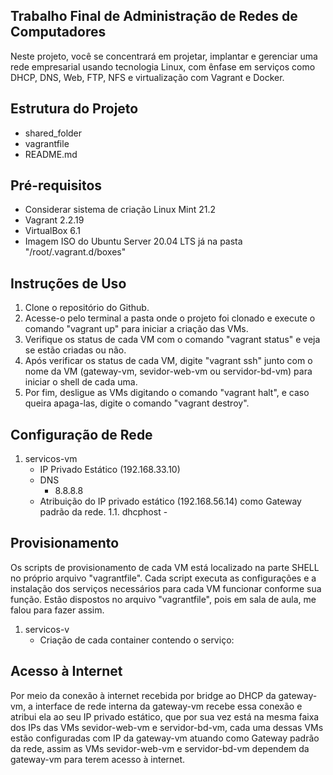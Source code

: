 ## Trabalho Final de Administração de Redes de Computadores

Neste projeto, você se concentrará em projetar, implantar e gerenciar uma rede empresarial usando tecnologia Linux, com ênfase em serviços como DHCP, DNS, Web, FTP, NFS e virtualização com Vagrant e Docker.

## Estrutura do Projeto

- shared_folder
- vagrantfile
- README.md

## Pré-requisitos

- Considerar sistema de criação Linux Mint 21.2
- Vagrant 2.2.19
- VirtualBox 6.1
- Imagem ISO do Ubuntu Server 20.04 LTS já na pasta "/root/.vagrant.d/boxes"

## Instruções de Uso

1. Clone o repositório do Github.
2. Acesse-o pelo terminal a pasta onde o projeto foi clonado e execute o comando "vagrant up" para iniciar a criação das VMs.
3. Verifique os status de cada VM com o comando "vagrant status" e veja se estão criadas ou não.
4. Após verificar os status de cada VM, digite "vagrant ssh" junto com o nome da VM (gateway-vm, sevidor-web-vm ou servidor-bd-vm) para iniciar o shell de cada uma.
5. Por fim, desligue as VMs digitando o comando "vagrant halt", e caso queira apaga-las, digite o comando "vagrant destroy".

## Configuração de Rede

1. servicos-vm
   - IP Privado Estático (192.168.33.10)
   - DNS
     - 8.8.8.8
   - Atribuição do IP privado estático (192.168.56.14) como Gateway padrão da rede.
     1.1. dhcphost -

## Provisionamento

Os scripts de provisionamento de cada VM está localizado na parte SHELL no próprio arquivo "vagrantfile". Cada script executa as configurações e a instalação dos serviços necessários para cada VM funcionar conforme sua função. Estão dispostos no arquivo "vagrantfile", pois em sala de aula, me falou para fazer assim.

1. servicos-v
   - Criação de cada container contendo o serviço:

## Acesso à Internet

Por meio da conexão à internet recebida por bridge ao DHCP da gateway-vm, a interface de rede interna da gateway-vm recebe essa conexão e atribui ela ao seu IP privado estático, que por sua vez está na mesma faixa dos IPs das VMs sevidor-web-vm e servidor-bd-vm, cada uma dessas VMs estão configuradas com IP da gateway-vm atuando como Gateway padrão da rede, assim as VMs sevidor-web-vm e servidor-bd-vm dependem da gateway-vm para terem acesso à internet.
